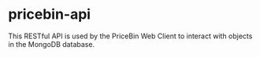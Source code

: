 # pricebin-api

This RESTful API is used by the PriceBin Web Client to interact with objects in the MongoDB database.
